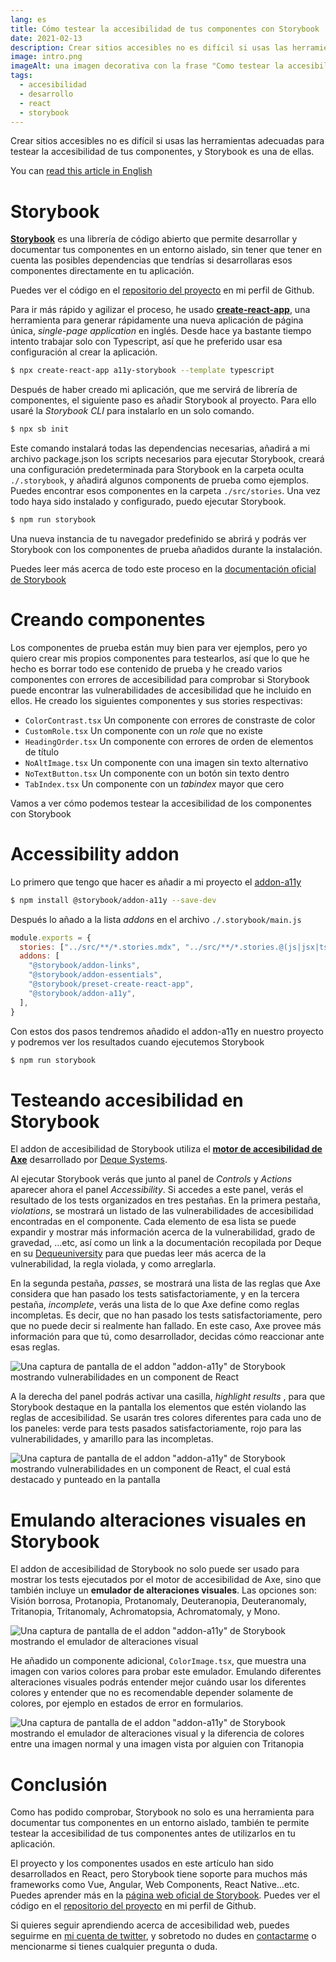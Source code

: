 ```yaml
---
lang: es
title: Cómo testear la accesibilidad de tus componentes con Storybook
date: 2021-02-13
description: Crear sitios accesibles no es difícil si usas las herramientas adecuadas para testear la accesibilidad de tus componentes, y Storybook es una de ellas.
image: intro.png
imageAlt: una imagen decorativa con la frase "Como testear la accesibilidad de tus componentes con Storybook"
tags:
  - accesibilidad
  - desarrollo
  - react
  - storybook
---
```


Crear sitios accesibles no es difícil si usas las herramientas adecuadas para testear la accesibilidad de tus componentes, y Storybook es una de ellas.

You can [read this article in English](/en/accessibility-with-storybook)

# Storybook

**[Storybook](https://storybook.js.org/)** es una librería de código abierto que permite desarrollar y documentar tus componentes en un entorno aislado, sin tener que tener en cuenta las posibles dependencias que tendrías si desarrollaras esos componentes directamente en tu aplicación.

Puedes ver el código en el [repositorio del proyecto](https://github.com/bolonio/a11y-storybook) en mi perfil de Github.

Para ir más rápido y agilizar el proceso, he usado **[create-react-app](https://github.com/facebook/create-react-app)**, una herramienta para generar rápidamente una nueva aplicación de página única, _single-page application_ en inglés.
Desde hace ya bastante tiempo intento trabajar solo con Typescript, así que he preferido usar esa configuración al crear la aplicación.

```bash
$ npx create-react-app a11y-storybook --template typescript
```

Después de haber creado mi aplicación, que me servirá de librería de componentes, el siguiente paso es añadir Storybook al proyecto. Para ello usaré la _Storybook CLI_ para instalarlo en un solo comando.

```bash
$ npx sb init
```

Este comando instalará todas las dependencias necesarias, añadirá a mi archivo package.json los scripts necesarios para ejecutar Storybook, creará una configuración predeterminada para Storybook en la carpeta oculta `./.storybook`, y añadirá algunos components de prueba como ejemplos. Puedes encontrar esos componentes en la carpeta `./src/stories`. Una vez todo haya sido instalado y configurado, puedo ejecutar Storybook.

```bash
$ npm run storybook
```

Una nueva instancia de tu navegador predefinido se abrirá y podrás ver Storybook con los componentes de prueba añadidos durante la instalación.

Puedes leer más acerca de todo este proceso en la [documentación oficial de Storybook](https://storybook.js.org/docs/react/get-started/install)

# Creando componentes

Los componentes de prueba están muy bien para ver ejemplos, pero yo quiero crear mis propios componentes para testearlos, así que lo que he hecho es borrar todo ese contenido de prueba y he creado varios componentes con errores de accesibilidad para comprobar si Storybook puede encontrar las vulnerabilidades de accesibilidad que he incluido en ellos. He creado los siguientes componentes y sus stories respectivas:

- `ColorContrast.tsx` Un componente con errores de constraste de color
- `CustomRole.tsx` Un componente con un _role_ que no existe
- `HeadingOrder.tsx` Un componente con errores de orden de elementos de título
- `NoAltImage.tsx` Un componente con una imagen sin texto alternativo
- `NoTextButton.tsx` Un componente con un botón sin texto dentro
- `TabIndex.tsx` Un componente con un _tabindex_ mayor que cero

Vamos a ver cómo podemos testear la accesibilidad de los componentes con Storybook

# Accessibility addon

Lo primero que tengo que hacer es añadir a mi proyecto el [addon-a11y](https://github.com/storybookjs/storybook/tree/next/addons/a11y)

```bash
$ npm install @storybook/addon-a11y --save-dev
```

Después lo añado a la lista _addons_ en el archivo `./.storybook/main.js`

```js:title=./.storybook/main.js
module.exports = {
  stories: ["../src/**/*.stories.mdx", "../src/**/*.stories.@(js|jsx|ts|tsx)"],
  addons: [
    "@storybook/addon-links",
    "@storybook/addon-essentials",
    "@storybook/preset-create-react-app",
    "@storybook/addon-a11y",
  ],
}
```

Con estos dos pasos tendremos añadido el addon-a11y en nuestro proyecto y podremos ver los resultados cuando ejecutemos Storybook

```bash
$ npm run storybook
```

# Testeando accesibilidad en Storybook

El addon de accesibilidad de Storybook utiliza el **[motor de accesibilidad de Axe](https://www.deque.com/axe/)** desarrollado por [Deque Systems](https://www.deque.com).

Al ejecutar Storybook verás que junto al panel de _Controls_ y _Actions_ aparecer ahora el panel _Accessibility_.
Si accedes a este panel, verás el resultado de los tests organizados en tres pestañas.
En la primera pestaña, _violations_, se mostrará un listado de las vulnerabilidades de accesibilidad encontradas en el componente.
Cada elemento de esa lista se puede expandir y mostrar más información acerca de la vulnerabilidad, grado de gravedad, ...etc, así como un link a la documentación recopilada por Deque en su [Dequeuniversity](https://dequeuniversity.com/rules/axe/4.1/color-contrast?application=axeAPI) para que puedas leer más acerca de la vulnerabilidad, la regla violada, y como arreglarla.

En la segunda pestaña, _passes_, se mostrará una lista de las reglas que Axe considera que han pasado los tests satisfactoriamente, y en la tercera pestaña, _incomplete_, verás una lista de lo que Axe define como reglas incompletas.
Es decir, que no han pasado los tests satisfactoriamente, pero que no puede decir si realmente han fallado. En este caso, Axe provee más información para que tú, como desarrollador, decidas cómo reaccionar ante esas reglas.

![Una captura de pantalla de el addon "addon-a11y" de Storybook mostrando vulnerabilidades en un component de React](a11y-addon.png)

A la derecha del panel podrás activar una casilla, _highlight results_ , para que Storybook destaque en la pantalla los elementos que estén violando las reglas de accesibilidad.
Se usarán tres colores diferentes para cada uno de los paneles: verde para tests pasados satisfactoriamente, rojo para las vulnerabilidades, y amarillo para las incompletas.

![Una captura de pantalla de el addon "addon-a11y" de Storybook mostrando vulnerabilidades en un component de React, el cual está destacado y punteado en la pantalla](button.png)

# Emulando alteraciones visuales en Storybook

El addon de accesibilidad de Storybook no solo puede ser usado para mostrar los tests ejecutados por el motor de accesibilidad de Axe, sino que también incluye un **emulador de alteraciones visuales**.
Las opciones son: Visión borrosa, Protanopia, Protanomaly, Deuteranopia, Deuteranomaly, Tritanopia, Tritanomaly, Achromatopsia, Achromatomaly, y Mono.

![Una captura de pantalla de el addon "addon-a11y" de Storybook mostrando el emulador de alteraciones visual](emulator.png)

He añadido un componente adicional, `ColorImage.tsx`, que muestra una imagen con varios colores para probar este emulador.
Emulando diferentes alteraciones visuales podrás entender mejor cuándo usar los diferentes colores y entender que no es recomendable depender solamente de colores, por ejemplo en estados de error en formularios.

![Una captura de pantalla de el addon "addon-a11y" de Storybook mostrando el emulador de alteraciones visual y la diferencia de colores entre una imagen normal y una imagen vista por alguien con Tritanopia](colors.png)

# Conclusión

Como has podido comprobar, Storybook no solo es una herramienta para documentar tus componentes en un entorno aislado, también te permite testear la accesibilidad de tus componentes antes de utilizarlos en tu aplicación.

El proyecto y los componentes usados en este artículo han sido desarrollados en React, pero Storybook tiene soporte para muchos más frameworks como Vue, Angular, Web Components, React Native...etc.
Puedes aprender más en la [página web oficial de Storybook](https://storybook.js.org/). Puedes ver el código en el [repositorio del proyecto](https://github.com/bolonio/a11y-storybook) en mi perfil de Github.

Si quieres seguir aprendiendo acerca de accesibilidad web, puedes seguirme en [mi cuenta de twitter](https://twitter.com/bolonio), y sobretodo no dudes en [contactarme](/es/about) o mencionarme si tienes cualquier pregunta o duda.

